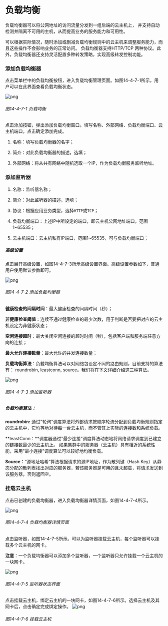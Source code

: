 # 负载均衡

负载均衡器可以将公网地址的访问流量分发到一组后端的云主机上， 并支持自动检测并隔离不可用的主机，从而提高业务的服务能力和可用性。 

可以根据实际情况，随时添加或删减负载均衡规则中的云主机来调整服务能力，而且这些操作不会影响业务的正常访问。 负载均衡器支持HTTP/TCP 两种协议。此外，负载均衡器还支持灵活配置多种转发策略，实现高级转发控制功能。

### 添加负载均衡器

点击菜单栏中的负载均衡按钮，进入负载均衡管理页面。如图14-4-7-1所示，用户可以在此界面查看负载均衡状态。

![png](../images/14-4-7-1.png "图14-4-7-1 负载均衡")
###### 图14-4-7-1  负载均衡

点击添加按钮，弹出添加负载均衡窗口。填写名称、外部网络、负载均衡端口、云主机端口，点击确定添加完成。

1. 名称：填写负载均衡器的名字；

2. 简介：对此负载均衡器的描述，选填；

3. 外部网络：将从共有网络中随机选取一个IP，作为负载均衡服务监听地址。

### 添加监听器

1. 名称：监听器名称；

2. 简介：对此监听器的描述，选填；

3. 协议：根据应用业务类型，选择`HTTP`或`TCP`；

4. 负载均衡端口：上述IP中所设定的端口，即云主机公网地址端口，范围1~65535；

5. 云主机端口：云主机私有IP端口，范围1~65535，可与负载均衡端口；


##### 高级设置

点击展开高级设置，如图14-4-7-3所示高级设置界面。高级设置参数如下，普通用户使用默认参数即可。

![png](../images/14-4-7-2.png "图14-4-7-2 添加负载均衡器")
###### 图14-4-7-2  添加负载均衡器


**健康检查的间隔时间**：最大健康检查的间隔时间（秒）；

**非健康检查阈值**：连续不通过健康检查的最少次数，用于判断是否要把对应的云主机设定为非健康状态；

**空闲连接超时**：最大关闭空闲连接的超时时间（秒），包括客户端和服务端任意方向的连接；

**最大允许连接数量**：最大允许的并发连接数量；

**负载均衡算法**：负载均衡算法可以对网络包设定不同的路由规则，目前支持的算法有： roundrobin, leastconn, source。我们将在下文详细介绍这三种算法。

![png](../images/14-4-7-3.png "图14-4-7-3 添加监听器")
###### 图14-4-7-3  添加监听器

##### 负载均衡算法：

**roundrobin:** 通过"轮询"调度算法将外部请求按顺序轮流分配到负载均衡规则指定的云主机中，它均等地对待每一台云主机，而不管其上实际的连接数和系统负载。

**leastConn：**调度器通过"最少连接"调度算法动态地将网络请求调度到已建立的链接数最少的云主机上。 如果集群中的服务器（云主机）具有相近的系统性能，采用"最小连接"调度算法可以较好地均衡负载。

**Source：**“源地址哈希”算法根据请求的源IP地址，作为散列键（Hash Key）从静态分配的散列表找出对应的服务器，若该服务器是可用的且未超载，将请求发送到该服务器，否则返回空。

### 挂载云主机
点击已创建的负载均衡器，进入负载均衡器详情页面，如图14-4-7-4所示。

![png](../images/14-4-7-4.png "图14-4-7-4 负载均衡器详情页面")
###### 图14-4-7-4  负载均衡器详情页面

点击监听器，如图14-4-7-5所示。可以为监听器挂载云主机，每个监听器可以挂载多个云主机的网卡。

**注意**：一个负载均衡器可以添加多个监听器，一个监听器只允许挂载一个云主机的一块网卡。

![png](../images/14-4-7-5.png "图14-4-7-5 监听器状态界面")
###### 图14-4-7-5  监听器状态界面

点击挂载云主机，绑定云主机的一块网卡，如图14-4-7-6所示。选择云主机及其网卡后，点击确定完成绑定操作。
![png](../images/14-4-7-6.png "图14-4-7-6 挂载云主机")
###### 图14-4-7-6  挂载云主机



